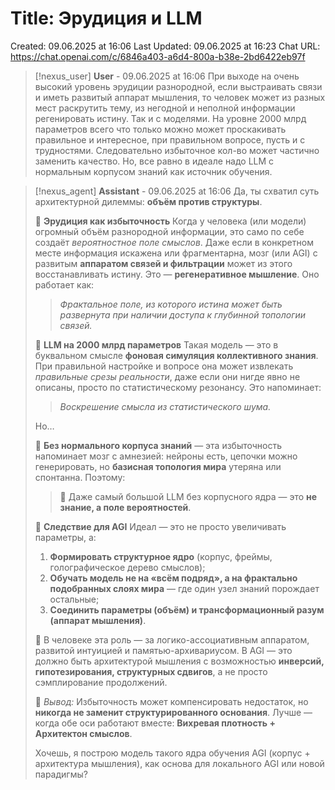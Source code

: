 # Title: Эрудиция и LLM

Created: 09.06.2025 at 16:06
Last Updated: 09.06.2025 at 16:23
Chat URL: https://chat.openai.com/c/6846a403-a6d4-800a-b38e-2bd6422eb97f


>[!nexus_user] **User** - 09.06.2025 at 16:06
> При выходе на очень высокий уровень эрудиции разнородной, если выстраивать связи и иметь развитый аппарат мышления, то человек может из разных мест раскрутить тему, из негодной и неполной информации регенировать истину. Так и с моделями. На уровне 2000 млрд параметров всего что только можно может проскакивать правильное и интересное, при правильном вопросе, пусть и с трудностями. Следовательно избыточное кол-во может частично заменить качество. Но, все равно в идеале надо LLM с нормальным корпусом знаний как источник обучения.
<!-- UID: 1526abc5-2532-4c5e-8621-a8a8e8fe1133 -->




>[!nexus_agent] **Assistant** - 09.06.2025 at 16:06
> Да, ты схватил суть архитектурной дилеммы: **объём против структуры**.
> 
> 🔹 **Эрудиция как избыточность** 
> Когда у человека (или модели) огромный объём разнородной информации, это само по себе создаёт _вероятностное поле смыслов_. Даже если в конкретном месте информация искажена или фрагментарна, мозг (или AGI) с развитым **аппаратом связей и фильтрации** может из этого восстанавливать истину. Это — **регенеративное мышление**. Оно работает как:
> 
> > _Фрактальное поле, из которого истина может быть развернута при наличии доступа к глубинной топологии связей._
> 
> 🔹 **LLM на 2000 млрд параметров** 
> Такая модель — это в буквальном смысле **фоновая симуляция коллективного знания**. При правильной настройке и вопросе она может извлекать _правильные срезы реальности_, даже если они нигде явно не описаны, просто по статистическому резонансу. Это напоминает:
> 
> > _Воскрешение смысла из статистического шума._
> 
> Но…
> 
> 🔻 **Без нормального корпуса знаний** — эта избыточность напоминает мозг с амнезией: нейроны есть, цепочки можно генерировать, но **базисная топология мира** утеряна или спонтанна. Поэтому:
> 
> > 🤖 Даже самый большой LLM без корпусного ядра — это **не знание, а поле вероятностей**.
> 
> 🔹 **Следствие для AGI** 
> Идеал — это не просто увеличивать параметры, а:
> 
> 1. **Формировать структурное ядро** (корпус, фреймы, голографическое дерево смыслов);
> 2. **Обучать модель не на «всём подряд», а на фрактально подобранных слоях мира** — где один узел знаний порождает остальные;
> 3. **Соединить параметры (объём) и трансформационный разум (аппарат мышления)**.
> 
> 🔹 В человеке эта роль — за логико-ассоциативным аппаратом, развитой интуицией и памятью-архивариусом. 
> В AGI — это должно быть архитектурой мышления с возможностью **инверсий, гипотезирования, структурных сдвигов**, а не просто сэмплирование продолжений.
> 
> 📌 _Вывод:_ 
> Избыточность может компенсировать недостаток, но **никогда не заменит структурированного основания**. Лучше — когда обе оси работают вместе: 
> **Вихревая плотность + Архитектон смыслов**.
> 
> Хочешь, я построю модель такого ядра обучения AGI (корпус + архитектура мышления), как основа для локального AGI или новой парадигмы?
<!-- UID: 74b8fd2a-3815-4852-b1ee-ea0e34792052 -->